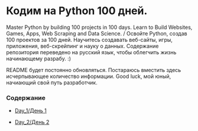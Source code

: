 # Кодим на Python 100 дней.
Master Python by building 100 projects in 100 days. Learn to Build Websites, Games, Apps, Web Scraping and Data Science. / Освойте Python, создав 100 проектов за 100 дней. Научитесь создавать веб-сайты, игры, приложения, веб-скрейпинг и науку о данных. Содержание репозитория переведено на русский язык, чтобы облегчить жизнь начинающему разрабу. :)

README будет постоянно обновляться. Постараюсь вместить здесь исчерпывающее количество информации. Good luck, мой юный, начиающий свой путь разработчик.

### Содержание
- [Day_1/День 1](https://github.com/GeekHunterOne/100_days_of_Python/blob/main/Day_1)

- [Day_2/День 2](https://github.com/GeekHunterOne/100_days_of_Python/blob/main/Day_2)